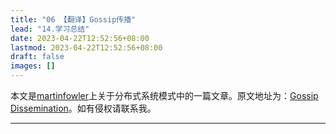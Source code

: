 ```yaml
---
title: "06 【翻译】Gossip传播"
lead: "14.学习总结"
date: 2023-04-22T12:52:56+08:00
lastmod: 2023-04-22T12:52:56+08:00
draft: false
images: []
---
```


本文是[martinfowler](https://martinfowler.com)上关于分布式系统模式中的一篇文章。原文地址为：[Gossip Dissemination](https://martinfowler.com/articles/patterns-of-distributed-systems/gossip-dissemination.html)。如有侵权请联系我。

------
